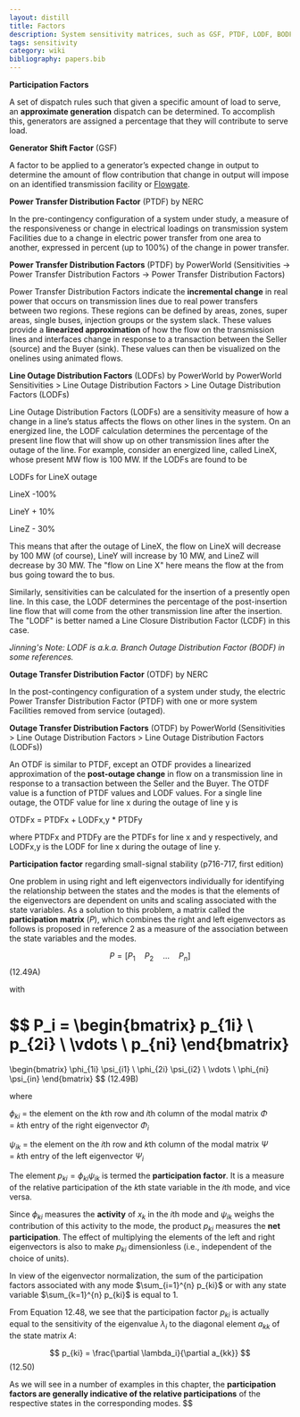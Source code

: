 ```yaml
---
layout: distill
title: Factors
description: System sensitivity matrices, such as GSF, PTDF, LODF, BODF, OTDF, etc.
tags: sensitivity
category: wiki
bibliography: papers.bib
---
```


**Participation Factors** <d-cite key="nerc2024glossary"></d-cite>

A set of dispatch rules such that given a specific amount of load to serve, an **approximate generation** dispatch can be determined.
To accomplish this, generators are assigned a percentage that they will contribute to serve load.

**Generator Shift Factor** (GSF) <d-cite key="nerc2024glossary"></d-cite>

A factor to be applied to a generator’s expected change in output to determine the amount of flow contribution that change in output will impose on an identified transmission facility or [Flowgate](/wiki/flowgate).

**Power Transfer Distribution Factor** (PTDF) by NERC <d-cite key="nerc2024glossary"></d-cite>

In the pre-contingency configuration of a system under study, a measure of the responsiveness or change in electrical loadings on transmission system Facilities due to a change in electric power transfer from one area to another, expressed in percent (up to 100%) of the change in power transfer.

**Power Transfer Distribution Factors** (PTDF) by PowerWorld <d-cite key="powerworld2025manual"></d-cite> (Sensitivities -> Power Transfer Distribution Factors -> Power Transfer Distribution Factors)

Power Transfer Distribution Factors indicate the **incremental change** in real power that occurs on transmission lines due to real power transfers between two regions.
These regions can be defined by areas, zones, super areas, single buses, injection groups or the system slack.
These values provide a **linearized approximation** of how the flow on the transmission lines and interfaces change in response to a transaction between the Seller (source) and the Buyer (sink).
These values can then be visualized on the onelines using animated flows.

**Line Outage Distribution Factors** (LODFs) by PowerWorld <d-cite key="powerworld2025manual"></d-cite> by PowerWorld Sensitivities > Line Outage Distribution Factors > Line Outage Distribution Factors (LODFs)

Line Outage Distribution Factors (LODFs) are a sensitivity measure of how a change in a line’s status affects the flows on other lines in the system.
On an energized line, the LODF calculation determines the percentage of the present line flow that will show up on other transmission lines after the outage of the line. For example, consider an energized line, called LineX, whose present MW flow is 100 MW.
If the LODFs are found to be

LODFs for LineX outage

LineX -100%

LineY + 10%

LineZ - 30%

This means that after the outage of LineX, the flow on LineX will decrease by 100 MW (of course), LineY will increase by 10 MW, and LineZ will decrease by 30 MW.
The "flow on Line X" here means the flow at the from bus going toward the to bus.

Similarly, sensitivities can be calculated for the insertion of a presently open line.
In this case, the LODF determines the percentage of the post-insertion line flow that will come from the other transmission line after the insertion.
The "LODF" is better named a Line Closure Distribution Factor (LCDF) in this case.

_Jinning's Note: LODF is a.k.a. Branch Outage Distribution Factor (BODF) in some references._

**Outage Transfer Distribution Factor** (OTDF) by NERC <d-cite key="nerc2024glossary"></d-cite>

In the post-contingency configuration of a system under study, the electric Power Transfer Distribution Factor (PTDF) with one or more system Facilities removed from service (outaged).

**Outage Transfer Distribution Factors** (OTDF) by PowerWorld <d-cite key="powerworld2025manual"></d-cite> (Sensitivities > Line Outage Distribution Factors > Line Outage Distribution Factors (LODFs))

An OTDF is similar to PTDF, except an OTDF provides a linearized approximation of the **post-outage change** in flow on a transmission line in response to a transaction between the Seller and the Buyer.
The OTDF value is a function of PTDF values and LODF values.
For a single line outage, the OTDF value for line x during the outage of line y is

OTDFx = PTDFx + LODFx,y \* PTDFy

where PTDFx and PTDFy are the PTDFs for line x and y respectively, and LODFx,y is the LODF for line x during the outage of line y.

**Participation factor** regarding small-signal stability <d-cite key="kundur1994Power"></d-cite> (p716-717, first edition)

One problem in using right and left eigenvectors individually for identifying the relationship between the states and the modes is that the elements of the eigenvectors are dependent on units and scaling associated with the state variables.
As a solution to this problem, a matrix called the **participation matrix** ($P$), which combines the right and left eigenvectors as follows is proposed in reference 2 as a measure of the association between the state variables and the modes.

$$ P = [ P_1 \quad P_2 \quad \dots \quad P_n ] $$ (12.49A)

with

$$
P_i =
\begin{bmatrix}
p_{1i} \\
p_{2i} \\
\vdots \\
p_{ni}
\end{bmatrix}
=
\begin{bmatrix}
\phi_{1i} \psi_{i1} \\
\phi_{2i} \psi_{i2} \\
\vdots \\
\phi_{ni} \psi_{in}
\end{bmatrix}
$$ (12.49B)

where

$\phi_{ki}$ = the element on the $k$th row and $i$th column of the modal matrix $\Phi$
<br>= $k$th entry of the right eigenvector $\Phi_i$

$\psi_{ik}$ = the element on the $i$th row and $k$th column of the modal matrix $\Psi$
<br>= $k$th entry of the left eigenvector $\Psi_i$

The element $p_{ki} = \phi_{ki} \psi_{ik}$ is termed the **participation factor**.
It is a measure of the relative participation of the $k$th state variable in the $i$th mode, and vice versa.

Since $\phi_{ki}$ measures the **activity** of $x_k$ in the $i$th mode and $\psi_{ik}$ weighs the contribution of this activity to the mode, the product $p_{ki}$ measures the **net participation**.
The effect of multiplying the elements of the left and right eigenvectors is also to make $p_{ki}$ dimensionless (i.e., independent of the choice of units).

In view of the eigenvector normalization, the sum of the participation factors associated with any mode $\sum_{i=1}^{n} p_{ki}$ or with any state variable $\sum_{k=1}^{n} p_{ki}$ is equal to 1.

From Equation 12.48, we see that the participation factor $p_{ki}$ is actually equal to the sensitivity of the eigenvalue $\lambda_i$ to the diagonal element $a_{kk}$ of the state matrix $A$:

$$ p_{ki} = \frac{\partial \lambda_i}{\partial a_{kk}} $$ (12.50)

As we will see in a number of examples in this chapter, the **participation factors are generally indicative of the relative participations** of the respective states in the corresponding modes.
$$
